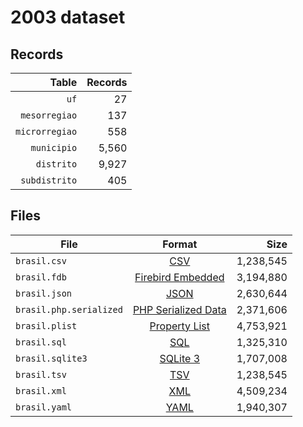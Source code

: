 # 2003 dataset

## Records

|          Table | Records |
| --------------:| -------:|
|           `uf` |      27 |
|  `mesorregiao` |     137 |
| `microrregiao` |     558 |
|    `municipio` |   5,560 |
|     `distrito` |   9,927 |
|  `subdistrito` |     405 |

## Files

| File                    | Format                                                                                          |      Size |
| ----------------------- |:-----------------------------------------------------------------------------------------------:| ---------:|
| `brasil.csv`            | [CSV](https://en.wikipedia.org/wiki/Comma-separated_values)                                     | 1,238,545 |
| `brasil.fdb`            | [Firebird Embedded](https://en.wikipedia.org/wiki/Embedded_database#Firebird_Embedded)          | 3,194,880 |
| `brasil.json`           | [JSON](https://en.wikipedia.org/wiki/JSON)                                                      | 2,630,644 |
| `brasil.php.serialized` | [PHP Serialized Data](https://en.wikipedia.org/wiki/Serialization#Programming_language_support) | 2,371,606 |
| `brasil.plist`          | [Property List](https://en.wikipedia.org/wiki/Property_list)                                    | 4,753,921 |
| `brasil.sql`            | [SQL](https://en.wikipedia.org/wiki/SQL)                                                        | 1,325,310 |
| `brasil.sqlite3`        | [SQLite 3](https://en.wikipedia.org/wiki/SQLite)                                                | 1,707,008 |
| `brasil.tsv`            | [TSV](https://en.wikipedia.org/wiki/Tab-separated_values)                                       | 1,238,545 |
| `brasil.xml`            | [XML](https://en.wikipedia.org/wiki/XML)                                                        | 4,509,234 |
| `brasil.yaml`           | [YAML](https://en.wikipedia.org/wiki/YAML)                                                      | 1,940,307 |
